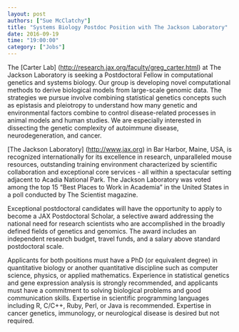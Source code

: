 ```yaml
---
layout: post
authors: ["Sue McClatchy"]
title: "Systems Biology Postdoc Position with The Jackson Laboratory"
date: 2016-09-19
time: "19:00:00"
category: ["Jobs"]
---
```


The [Carter Lab] (http://research.jax.org/faculty/greg_carter.html) at 
The Jackson Laboratory is seeking a Postdoctoral Fellow in computational genetics 
and systems biology. Our group is developing novel computational methods to derive 
biological models from large-scale genomic data. The strategies we pursue 
involve combining statistical genetics concepts such as epistasis and 
pleiotropy to understand how many genetic and environmental factors combine 
to control disease-related processes in animal models and human studies. 
We are especially interested in dissecting the genetic complexity of 
autoimmune disease, neurodegeneration, and cancer.

[The Jackson Laboratory] (http://www.jax.org) in Bar Harbor, Maine, USA, is 
recognized internationally for its excellence in research, unparalleled mouse 
resources, outstanding training environment characterized by scientific collaboration 
and exceptional core services - all within a spectacular setting adjacent to 
Acadia National Park. The Jackson Laboratory was voted among the top 15 
“Best Places to Work in Academia” in the United States in a poll conducted 
by The Scientist magazine.

Exceptional postdoctoral candidates will have the opportunity to apply to 
become a JAX Postdoctoral Scholar, a selective award addressing the national 
need for research scientists who are accomplished in the broadly defined 
fields of genetics and genomics. The award includes an independent research budget, 
travel funds, and a salary above standard postdoctoral scale.

Applicants for both positions must have a PhD (or equivalent degree) 
in quantitative biology or another quantitative discipline such as computer science, 
physics, or applied mathematics. Experience in statistical genetics and 
gene expression analysis is strongly recommended, and applicants 
must have a commitment to solving biological problems and good 
communication skills. Expertise in scientific programming languages 
including R, C/C++, Ruby, Perl, or Java is recommended. Expertise in 
cancer genetics, immunology, or neurological disease is desired but not required.
 